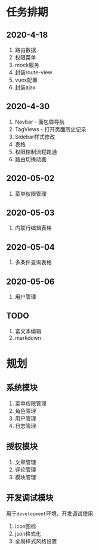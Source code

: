 # 任务排期

## 2020-4-18

1. 路由数据
1. 权限菜单
1. mock服务
1. 封装route-view
1. vuex配置
1. 封装ajax

## 2020-4-30
1. Navbar - 面包屑导航
1. TagViews - 打开页面历史记录
1. Sidebar样式修改
1. 表格
1. 权限控制流程跑通
1. 路由切换动画

## 2020-05-02
1. 菜单权限管理

## 2020-05-03
1. 内联行编辑表格

## 2020-05-04
1. 多条件查询表格

## 2020-05-06
1. 用户管理

## TODO
1. 富文本编辑
1. markdown

# 规划

## 系统模块
1. 菜单权限管理
1. 角色管理
1. 用户管理
1. 日志管理

## 授权模块
1. 文章管理
1. 评论管理
1. 模块管理

## 开发调试模块
用于`development`环境，开发调试使用

1. icon图标
1. json格式化
1. 全局样式风格设置
